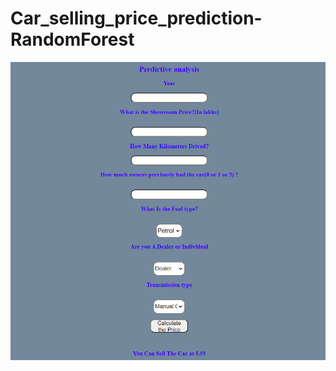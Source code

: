 # Car_selling_price_prediction-RandomForest
![Test Image 1](https://github.com/shyam1326/Car_selling_price_prediction-RandomForest/blob/master/Annotation%202020-07-14%20195701.png)
